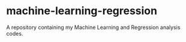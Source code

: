 # machine-learning-regression
A repository containing my Machine Learning and Regression analysis codes.
